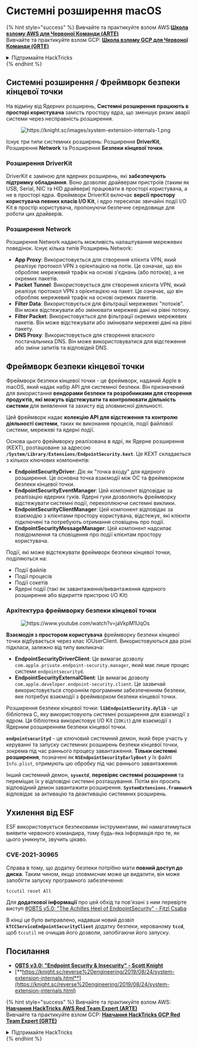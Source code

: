 # Системні розширення macOS

{% hint style="success" %}
Вивчайте та практикуйте взлом AWS:<img src="/.gitbook/assets/arte.png" alt="" data-size="line">[**Школа взлому AWS для Червоної Команди (ARTE)**](https://training.hacktricks.xyz/courses/arte)<img src="/.gitbook/assets/arte.png" alt="" data-size="line">\
Вивчайте та практикуйте взлом GCP: <img src="/.gitbook/assets/grte.png" alt="" data-size="line">[**Школа взлому GCP для Червоної Команди (GRTE)**<img src="/.gitbook/assets/grte.png" alt="" data-size="line">](https://training.hacktricks.xyz/courses/grte)

<details>

<summary>Підтримайте HackTricks</summary>

* Перевірте [**плани підписки**](https://github.com/sponsors/carlospolop)!
* **Приєднуйтесь до** 💬 [**групи Discord**](https://discord.gg/hRep4RUj7f) або [**групи Telegram**](https://t.me/peass) або **слідкуйте** за нами на **Twitter** 🐦 [**@hacktricks\_live**](https://twitter.com/hacktricks\_live)**.**
* **Поширюйте хакерські трюки, надсилаючи PR до** [**HackTricks**](https://github.com/carlospolop/hacktricks) та [**HackTricks Cloud**](https://github.com/carlospolop/hacktricks-cloud) репозиторіїв на GitHub.

</details>
{% endhint %}

## Системні розширення / Фреймворк безпеки кінцевої точки

На відміну від Ядерних розширень, **Системні розширення працюють в просторі користувача** замість простору ядра, що зменшує ризик аварії системи через несправність розширення.

<figure><img src="../../../.gitbook/assets/image (606).png" alt="https://knight.sc/images/system-extension-internals-1.png"><figcaption></figcaption></figure>

Існує три типи системних розширень: Розширення **DriverKit**, Розширення **Network** та Розширення **Безпеки кінцевої точки**.

### **Розширення DriverKit**

DriverKit є заміною для ядерних розширень, які **забезпечують підтримку обладнання**. Воно дозволяє драйверам пристроїв (таким як USB, Serial, NIC та HID драйвери) працювати в просторі користувача, а не в просторі ядра. Фреймворк DriverKit включає **версії простору користувача певних класів I/O Kit**, і ядро пересилає звичайні події I/O Kit в простір користувача, пропонуючи безпечне середовище для роботи цих драйверів.

### **Розширення Network**

Розширення Network надають можливість налаштування мережевих поведінок. Існує кілька типів Розширень Network:

* **App Proxy**: Використовується для створення клієнта VPN, який реалізує протокол VPN з орієнтацією на потік. Це означає, що він обробляє мережевий трафік на основі з'єднань (або потоків), а не окремих пакетів.
* **Packet Tunnel**: Використовується для створення клієнта VPN, який реалізує протокол VPN з орієнтацією на пакет. Це означає, що він обробляє мережевий трафік на основі окремих пакетів.
* **Filter Data**: Використовується для фільтрації мережевих "потоків". Він може відстежувати або змінювати мережеві дані на рівні потоку.
* **Filter Packet**: Використовується для фільтрації окремих мережевих пакетів. Він може відстежувати або змінювати мережеві дані на рівні пакету.
* **DNS Proxy**: Використовується для створення власного постачальника DNS. Він може використовуватися для відстеження або зміни запитів та відповідей DNS.

## Фреймворк безпеки кінцевої точки

Фреймворк безпеки кінцевої точки - це фреймворк, наданий Apple в macOS, який надає набір API для системної безпеки. Він призначений для використання **вендорами безпеки та розробниками для створення продуктів, які можуть відстежувати та контролювати діяльність системи** для виявлення та захисту від зловмисної діяльності.

Цей фреймворк надає **колекцію API для відстеження та контролю діяльності системи**, таких як виконання процесів, події файлової системи, мережеві та ядерні події.

Основа цього фреймворку реалізована в ядрі, як Ядерне розширення (KEXT), розташоване за адресою **`/System/Library/Extensions/EndpointSecurity.kext`**. Це KEXT складається з кількох ключових компонентів:

* **EndpointSecurityDriver**: Діє як "точка входу" для ядерного розширення. Це основна точка взаємодії між ОС та фреймворком безпеки кінцевої точки.
* **EndpointSecurityEventManager**: Цей компонент відповідає за реалізацію ядерних гуків. Ядерні гуки дозволяють фреймворку відстежувати системні події, перехоплюючи системні виклики.
* **EndpointSecurityClientManager**: Цей компонент відповідає за взаємодію з клієнтами простору користувача, відстежує, які клієнти підключені та потребують отримання сповіщень про події.
* **EndpointSecurityMessageManager**: Цей компонент надсилає повідомлення та сповіщення про події клієнтам простору користувача.

Події, які може відстежувати фреймворк безпеки кінцевої точки, поділяються на:

* Події файлів
* Події процесів
* Події сокетів
* Ядерні події (такі як завантаження/вивантаження ядерного розширення або відкриття пристрою I/O Kit)

### Архітектура фреймворку безпеки кінцевої точки

<figure><img src="../../../.gitbook/assets/image (1068).png" alt="https://www.youtube.com/watch?v=jaVkpM1UqOs"><figcaption></figcaption></figure>

**Взаємодія з простором користувача** фреймворку безпеки кінцевої точки відбувається через клас IOUserClient. Використовуються два різні підкласи, залежно від типу викликача:

* **EndpointSecurityDriverClient**: Це вимагає дозволу `com.apple.private.endpoint-security.manager`, який має лише процес системи `endpointsecurityd`.
* **EndpointSecurityExternalClient**: Це вимагає дозволу `com.apple.developer.endpoint-security.client`. Це зазвичай використовується стороннім програмним забезпеченням безпеки, яке потребує взаємодії з фреймворком безпеки кінцевої точки.

Розширення безпеки кінцевої точки: **`libEndpointSecurity.dylib`** - це бібліотека С, яку використовують системні розширення для взаємодії з ядром. Ця бібліотека використовує I/O Kit (`IOKit`) для взаємодії з Ядерним розширенням безпеки кінцевої точки.

**`endpointsecurityd`** - це ключовий системний демон, який бере участь у керуванні та запуску системних розширень безпеки кінцевої точки, зокрема під час раннього процесу завантаження. **Тільки системні розширення**, позначені як **`NSEndpointSecurityEarlyBoot`** у їх файлі `Info.plist`, отримують цю обробку під час раннього завантаження.

Інший системний демон, **`sysextd`**, **перевіряє системні розширення** та переміщає їх у відповідні системні розташування. Потім він просить відповідний демон завантажити розширення. **`SystemExtensions.framework`** відповідає за активацію та деактивацію системних розширень.

## Ухилення від ESF

ESF використовується безпековими інструментами, які намагатимуться виявити червоного командира, тому будь-яка інформація про те, як цього уникнути, звучить цікаво.

### CVE-2021-30965

Справа в тому, що додатку безпеки потрібно мати **повний доступ до диска**. Таким чином, якщо зловмисник може це видалити, він може запобігти запуску програмного забезпечення:
```bash
tccutil reset All
```
Для **додаткової інформації** про цей обхід та пов'язані з ним перевірте виступ [#OBTS v5.0: "The Achilles Heel of EndpointSecurity" - Fitzl Csaba](https://www.youtube.com/watch?v=lQO7tvNCoTI)

В кінці це було виправлено, надавши новий дозвіл **`kTCCServiceEndpointSecurityClient`** додатку безпеки, керованому **`tccd`**, щоб `tccutil` не очищав його дозволи, запобігаючи його запуску.

## Посилання

* [**OBTS v3.0: "Endpoint Security & Insecurity" - Scott Knight**](https://www.youtube.com/watch?v=jaVkpM1UqOs)
* [**https://knight.sc/reverse%20engineering/2019/08/24/system-extension-internals.html**](https://knight.sc/reverse%20engineering/2019/08/24/system-extension-internals.html)

{% hint style="success" %}
Вивчайте та практикуйте взлом AWS:<img src="/.gitbook/assets/arte.png" alt="" data-size="line">[**Навчання HackTricks AWS Red Team Expert (ARTE)**](https://training.hacktricks.xyz/courses/arte)<img src="/.gitbook/assets/arte.png" alt="" data-size="line">\
Вивчайте та практикуйте взлом GCP: <img src="/.gitbook/assets/grte.png" alt="" data-size="line">[**Навчання HackTricks GCP Red Team Expert (GRTE)**<img src="/.gitbook/assets/grte.png" alt="" data-size="line">](https://training.hacktricks.xyz/courses/grte)

<details>

<summary>Підтримайте HackTricks</summary>

* Перевірте [**плани підписки**](https://github.com/sponsors/carlospolop)!
* **Приєднуйтесь до** 💬 [**групи Discord**](https://discord.gg/hRep4RUj7f) або [**групи telegram**](https://t.me/peass) або **слідкуйте** за нами на **Twitter** 🐦 [**@hacktricks\_live**](https://twitter.com/hacktricks\_live)**.**
* **Поділіться хакерськими трюками, надсилайте PR до** [**HackTricks**](https://github.com/carlospolop/hacktricks) та [**HackTricks Cloud**](https://github.com/carlospolop/hacktricks-cloud) репозиторіїв на GitHub.

</details>
{% endhint %}
